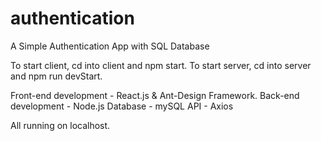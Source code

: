 # authentication
A Simple Authentication App with SQL Database

To start client, cd into client and npm start.
To start server, cd into server and npm run devStart.

Front-end development - React.js & Ant-Design Framework.
Back-end development - Node.js
Database - mySQL 
API - Axios

All running on localhost.
